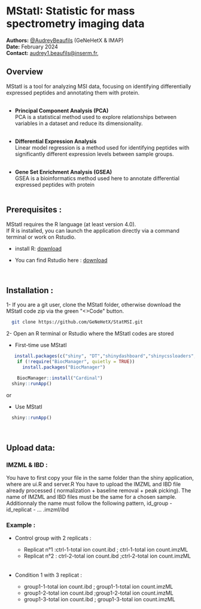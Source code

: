 # MStatI: Statistic for mass spectrometry imaging data

**Authors:** [@AudreyBeaufils](https://github.com/AudreyBeaufils) (GeNeHetX & IMAP)  
**Date:** February 2024  
**Contact:** [audrey1.beaufils@inserm.fr](mailto:audrey1.beaufils@inserm.fr),

## Overview
MStatI is a tool for analyzing MSI data, focusing on identifying differentially expressed peptides and annotating them with protein.<br><br>

  - **Principal Component Analysis (PCA)**<br>
  PCA is a statistical method used to explore relationships between variables in a dataset and reduce its dimensionality.<br><br>

  - **Differential Expression Analysis**<br>
  Linear model regression is a method used for identifying peptides with significantly different expression levels between sample groups.<br><br>

  - **Gene Set Enrichment Analysis (GSEA)**<br>
  GSEA is a bioinformatics method used here to annotate differential expressed peptides with protein <br><br>



## Prerequisites : 
MStatI requires the R language (at least version 4.0).<br>
If R is installed, you can launch the application directly via a command terminal or work on Rstudio.

- install R: [download](https://cran.r-project.org/)

- You can find Rstudio here : [download](https://posit.co/download/rstudio-desktop/)
<br>


## Installation :

1- If you are a git user, clone the MStatI folder, otherwise download the MStatI code zip via the green "<>Code" button.

```bash
  git clone https://github.com/GeNeHetX/StatMSI.git
```

2- Open an R terminal or Rstudio where the MStatI codes are stored
     
- First-time use MStatI
```R
   install.packages(c("shiny", "DT","shinydashboard","shinycssloaders","BiocManager", "ggplot2", "plotly", "reshape2", "factoextra", "FactoMineR", "devtools", "ggupset", "Cardinal","ggpubr","uwot"))
    if (!require("BiocManager", quietly = TRUE))
      install.packages("BiocManager")

    BiocManager::install("Cardinal")
  shiny::runApp()
```
or

- Use MStatI 
```R
  shiny::runApp()
```
<br>

## Upload data:

### IMZML & IBD : 
You have to first copy your file in the same folder than the shiny application, where are ui.R and server.R 
You have to upload the IMZML and IBD file already processed ( normalization + baseline removal + peak picking). The name of IMZML and IBD files must be the same for a chosen sample. 
Additionnaly the name must follow the following pattern, id_group - id_replicat - ... .imzml/ibd
<br>

### Example :
<ul>
  <li>Control group with 2 replicats :</li> 
  <ul>
    <li>Replicat n°1 :ctrl-1-total ion count.ibd  ; ctrl-1-total ion count.imzML </li>
    <li> Replicat n°2 : ctrl-2-total ion count.ibd ;ctrl-2-total ion count.imzML </li>
  </ul>
<br/> <br/>
  <li>Condition 1 with 3 replicat : </li> 
  <ul>
    <li> group1-1-total ion count.ibd ; group1-1-total ion count.imzML </li>
    <li> group1-2-total ion count.ibd ;group1-2-total ion count.imzML </li>
    <li> group1-3-total ion count.ibd ; group1-3-total ion count.imzML </li>
  </ul>





